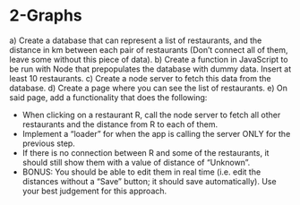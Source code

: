 # 2-Graphs

a) Create a database that can represent a list of restaurants, and the distance in km between each pair of restaurants (Don’t connect all of them, leave some without this piece of data).
b) Create a function in JavaScript to be run with Node that prepopulates the database with dummy data. Insert at least 10 restaurants.
c) Create a node server to fetch this data from the database.
d) Create a page where you can see the list of restaurants.
e) On said page, add a functionality that does the following:

- When clicking on a restaurant R, call the node server to fetch all other restaurants and the distance from R to each of them.
- Implement a “loader” for when the app is calling the server ONLY for the previous step.
- If there is no connection between R and some of the restaurants, it should still show them with a value of distance of “Unknown”.
- BONUS: You should be able to edit them in real time (i.e. edit the distances without a “Save” button; it should save automatically). Use your best judgement for this approach.
